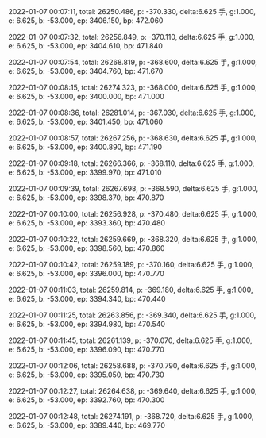 2022-01-07 00:07:11, total: 26250.486, p: -370.330, delta:6.625 手, g:1.000, e: 6.625, b: -53.000, ep: 3406.150, bp: 472.060

2022-01-07 00:07:32, total: 26256.849, p: -370.110, delta:6.625 手, g:1.000, e: 6.625, b: -53.000, ep: 3404.610, bp: 471.840

2022-01-07 00:07:54, total: 26268.819, p: -368.600, delta:6.625 手, g:1.000, e: 6.625, b: -53.000, ep: 3404.760, bp: 471.670

2022-01-07 00:08:15, total: 26274.323, p: -368.000, delta:6.625 手, g:1.000, e: 6.625, b: -53.000, ep: 3400.000, bp: 471.000

2022-01-07 00:08:36, total: 26281.014, p: -367.030, delta:6.625 手, g:1.000, e: 6.625, b: -53.000, ep: 3401.450, bp: 471.060

2022-01-07 00:08:57, total: 26267.256, p: -368.630, delta:6.625 手, g:1.000, e: 6.625, b: -53.000, ep: 3400.890, bp: 471.190

2022-01-07 00:09:18, total: 26266.366, p: -368.110, delta:6.625 手, g:1.000, e: 6.625, b: -53.000, ep: 3399.970, bp: 471.010

2022-01-07 00:09:39, total: 26267.698, p: -368.590, delta:6.625 手, g:1.000, e: 6.625, b: -53.000, ep: 3398.370, bp: 470.870

2022-01-07 00:10:00, total: 26256.928, p: -370.480, delta:6.625 手, g:1.000, e: 6.625, b: -53.000, ep: 3393.360, bp: 470.480

2022-01-07 00:10:22, total: 26259.669, p: -368.320, delta:6.625 手, g:1.000, e: 6.625, b: -53.000, ep: 3398.560, bp: 470.860

2022-01-07 00:10:42, total: 26259.189, p: -370.160, delta:6.625 手, g:1.000, e: 6.625, b: -53.000, ep: 3396.000, bp: 470.770

2022-01-07 00:11:03, total: 26259.814, p: -369.180, delta:6.625 手, g:1.000, e: 6.625, b: -53.000, ep: 3394.340, bp: 470.440

2022-01-07 00:11:25, total: 26263.856, p: -369.340, delta:6.625 手, g:1.000, e: 6.625, b: -53.000, ep: 3394.980, bp: 470.540

2022-01-07 00:11:45, total: 26261.139, p: -370.070, delta:6.625 手, g:1.000, e: 6.625, b: -53.000, ep: 3396.090, bp: 470.770

2022-01-07 00:12:06, total: 26258.688, p: -370.790, delta:6.625 手, g:1.000, e: 6.625, b: -53.000, ep: 3395.050, bp: 470.730

2022-01-07 00:12:27, total: 26264.638, p: -369.640, delta:6.625 手, g:1.000, e: 6.625, b: -53.000, ep: 3392.760, bp: 470.300

2022-01-07 00:12:48, total: 26274.191, p: -368.720, delta:6.625 手, g:1.000, e: 6.625, b: -53.000, ep: 3389.440, bp: 469.770